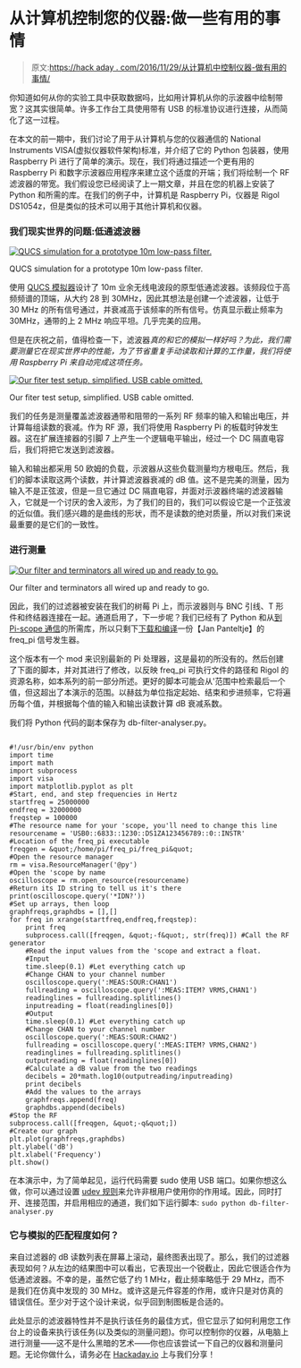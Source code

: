 # 从计算机控制您的仪器:做一些有用的事情

> 原文:[https://hack aday . com/2016/11/29/从计算机中控制仪器-做有用的事情/](https://hackaday.com/2016/11/29/controlling-your-instruments-from-a-computer-doing-something-useful/)

你知道如何从你的实验工具中获取数据吗，比如用计算机从你的示波器中绘制带宽？这其实很简单。许多工作台工具使用带有 USB 的标准协议进行连接，从而简化了这一过程。

在本文的前一期中，我们讨论了用于从计算机与您的仪器通信的 National Instruments VISA(虚拟仪器软件架构)标准，并介绍了它的 Python 包装器，使用 Raspberry Pi 进行了简单的演示。现在，我们将通过描述一个更有用的 Raspberry Pi 和数字示波器应用程序来建立这个适度的开端；我们将绘制一个 RF 滤波器的带宽。我们假设您已经阅读了上一期文章，并且在您的机器上安装了 Python 和所需的库。在我们的例子中，计算机是 Raspberry Pi，仪器是 Rigol DS1054z，但是类似的技术可以用于其他计算机和仪器。

### 我们现实世界的问题:低通滤波器

[![QUCS simulation for a prototype 10m low-pass filter.](../Images/5286552672749015d282048c62c2cb6f.png)](https://hackaday.com/wp-content/uploads/2016/10/10m-prototype-simulation.png)

QUCS simulation for a prototype 10m low-pass filter.

使用 [QUCS 模拟器](http://qucs.sourceforge.net/)设计了 10m 业余无线电波段的原型低通滤波器。该频段位于高频频谱的顶端，从大约 28 到 30MHz，因此其想法是创建一个滤波器，让低于 30 MHz 的所有信号通过，并衰减高于该频率的所有信号。仿真显示截止频率为 30MHz，通带的上 2 MHz 响应平坦。几乎完美的应用。

但是在庆祝之前，值得检查一下，滤波器*真的和它的模拟一样好吗？为此，我们需要测量它在现实世界中的性能，为了节省重复手动读取和计算的工作量，我们将使用 Raspberry Pi 来自动完成这项任务。*

[![Our fiter test setup, simplified. USB cable omitted.](../Images/c55c0eca42273fb0bf1ba5e91ae62830.png)](https://hackaday.com/wp-content/uploads/2016/10/filter-test-setup.png)

Our fiter test setup, simplified. USB cable omitted.

我们的任务是测量覆盖滤波器通带和阻带的一系列 RF 频率的输入和输出电压，并计算每组读数的衰减。作为 RF 源，我们将使用 Raspberry Pi 的板载时钟发生器。这在扩展连接器的引脚 7 上产生一个逻辑电平输出，经过一个 DC 隔直电容后，我们将把它发送到滤波器。

输入和输出都采用 50 欧姆的负载，示波器从这些负载测量均方根电压。然后，我们的脚本读取这两个读数，并计算滤波器衰减的 dB 值。这不是完美的测量，因为输入不是正弦波，但是一旦它通过 DC 隔直电容，并面对示波器终端的滤波器输入，它就是一个讨厌的舍入波形，为了我们的目的，我们可以假设它是一个正弦波的近似值。我们感兴趣的是曲线的形状，而不是读数的绝对质量，所以对我们来说最重要的是它们的一致性。

### 进行测量

[![Our filter and terminators all wired up and ready to go.](../Images/712fe61fd66a038b8d80893ba6a6335d.png)](https://hackaday.com/wp-content/uploads/2016/10/filter-test-picture.png)

Our filter and terminators all wired up and ready to go.

因此，我们的过滤器被安装在我们的树莓 Pi 上，而示波器则与 BNC 引线、T 形件和终结器连接在一起。通道启用了，下一步呢？我们已经有了 Python 和从[到 Pi-scope 通信](http://hackaday.com/2016/11/16/how-to-control-your-instruments-from-a-computer-its-easier-than-you-think/)的所需库，所以只剩下[下载和编译](https://github.com/JennyList/LanguageSpy/tree/master/RaspberryPi/rf/freq_pi)一份【Jan Panteltje】的 freq_pi 信号发生器。

这个版本有一个 mod 来识别最新的 Pi 处理器，这是最初的所没有的。然后创建了下面的脚本，并对其进行了修改，以反映 freq_pi 可执行文件的路径和 Rigol 的资源名称，如本系列的前一部分所述。更好的脚本可能会从'范围中检索最后一个值，但这超出了本演示的范围。以赫兹为单位指定起始、结束和步进频率，它将遍历每个值，并根据每个值的输入和输出读数计算 dB 衰减系数。

我们将 Python 代码的副本保存为 db-filter-analyser.py。

```

#!/usr/bin/env python
import time
import math
import subprocess
import visa
import matplotlib.pyplot as plt
#Start, end, and step frequencies in Hertz
startfreq = 25000000
endfreq = 32000000
freqstep = 100000
#The resource name for your 'scope, you'll need to change this line
resourcename = 'USB0::6833::1230::DS1ZA123456789::0::INSTR'
#Location of the freq_pi executable
freqgen = &quot;/home/pi/freq_pi/freq_pi&quot;
#Open the resource manager
rm = visa.ResourceManager('@py')
#Open the 'scope by name
oscilloscope = rm.open_resource(resourcename)
#Return its ID string to tell us it's there
print(oscilloscope.query('*IDN?'))
#Set up arrays, then loop
graphfreqs,graphdbs = [],[]
for freq in xrange(startfreq,endfreq,freqstep):
    print freq
    subprocess.call([freqgen, &quot;-f&quot;, str(freq)]) #Call the RF generator
    #Read the input values from the 'scope and extract a float.
    #Input
    time.sleep(0.1) #Let everything catch up
    #Change CHAN to your channel number
    oscilloscope.query(':MEAS:SOUR:CHAN1')
    fullreading = oscilloscope.query(':MEAS:ITEM? VRMS,CHAN1')
    readinglines = fullreading.splitlines()
    inputreading = float(readinglines[0])
    #Output
    time.sleep(0.1) #Let everything catch up
    #Change CHAN to your channel number
    oscilloscope.query(':MEAS:SOUR:CHAN2')
    fullreading = oscilloscope.query(':MEAS:ITEM? VRMS,CHAN2')
    readinglines = fullreading.splitlines()
    outputreading = float(readinglines[0])
    #Calculate a dB value from the two readings
    decibels = 20*math.log10(outputreading/inputreading)
    print decibels
    #Add the values to the arrays
    graphfreqs.append(freq)
    graphdbs.append(decibels)
#Stop the RF
subprocess.call([freqgen, &quot;-q&quot;])
#Create our graph
plt.plot(graphfreqs,graphdbs)
plt.ylabel('dB')
plt.xlabel('Frequency')
plt.show()

```

在本演示中，为了简单起见，运行代码需要 sudo 使用 USB 端口。如果你想这么做，你可以通过设置 [udev 规则](https://wiki.debian.org/udev)来允许非根用户使用你的作用域。因此，同时打开、连接范围，并启用相应的通道，我们如下运行脚本:
`sudo python db-filter-analyser.py`

### 它与模拟的匹配程度如何？

来自过滤器的 dB 读数列表在屏幕上滚动，最终图表出现了。那么，我们的过滤器表现如何？从左边的结果图中可以看出，它表现出一个锐截止，因此它很适合作为低通滤波器。不幸的是，虽然它低了约 1 MHz，截止频率略低于 29 MHz，而不是我们在仿真中发现的 30 MHz。或许这是元件容差的作用，或许只是对仿真的错误信任。至少对于这个设计来说，似乎回到制图板是合适的。

此处显示的滤波器特性并不是执行该任务的最佳方式，但它显示了如何利用您工作台上的设备来执行该任务(以及类似的测量问题)。你可以控制你的仪器，从电脑上进行测量——这不是什么黑暗的艺术——你也应该尝试一下自己的仪器和测量问题。无论你做什么，请务必在 [Hackaday.io](https://hackaday.io/) 上与我们分享！